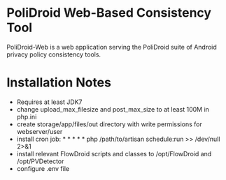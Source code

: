 PoliDroid Web-Based Consistency Tool
=======
PoliDroid-Web is a web application serving the PoliDroid suite of Android privacy policy consistency tools.

Installation Notes
=======
* Requires at least JDK7
* change upload_max_filesize and post_max_size to at least 100M in php.ini
* create storage/app/files/out directory with write permissions for webserver/user
* install cron job: * * * * * php /path/to/artisan schedule:run >> /dev/null 2>&1
* install relevant FlowDroid scripts and classes to /opt/FlowDroid and /opt/PVDetector
* configure .env file
